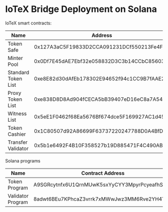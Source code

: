 # IoTeX Bridge Deployment on Solana

IoTeX smart contracts:

| Name                | Address                                    |
| ------------------- | ------------------------------------------ |
| Token Safe          | 0x127A3aC5F19833D2CCA091231DCf550213Fe4Fac |
| Minter Pool         | 0x0Df7E45dAE7Ebf32e058832D3C3b14CCbC856035 |
| Standard Token List | 0xe8E82d30dAfEb178302E94652f94c1CC9B7fAAE2 |
| Proxy Token List    | 0xe838D8D8Ad904fCECA5bB39407eD16eC8a7A54BD |
| Witness List        | 0x5eE1F0462f68Ea5676Bf674dce5F169927AC1d45 |
| Token Cashier       | 0x1C80507d92A86699F63737220247788D0A4BfD11 |
| Transfer Validator  | 0x5b1e6492F4B10F358527b19D885471F4C490ABD6 |



Solana programs

| Name              | Contract Address                             |
| ----------------- | -------------------------------------------- |
| Token Program     | A9SGRcytnfx6U1QrnMUwK5sxYyCYY3MpyrPcyeafhSMF |
| Validator Program | 8adwt6BEu7KPhcaZ3vrrk7xMWwJwz3MM6Rve2YH4YrrA |

